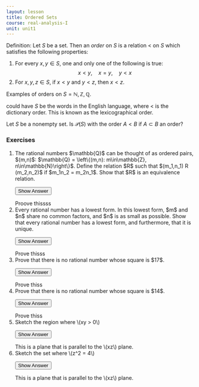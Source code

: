 ```yaml
---
layout: lesson
title: Ordered Sets
course: real-analysis-I
unit: unit1
---
```


Definition: Let $S$ be a set. Then an *order* on $S$ is a relation $<$ on $S$ which satisfies the following properties:
1. For every $x,y\in S$, one and only one of the following is true:
$$x < y, \quad x = y,\quad y < x$$
2. For $x,y,z\in S$, if $x < y$ and $y < z$, then $x < z$. 

Examples of orders on $S = \mathbb{N},\mathbb{Z}, \mathbb{Q}$. 

could have $S$ be the words in the English language, where $<$ is the dictionary order. This is known as the lexicographical order. 

Let $S$ be a nonempty set. Is $\mathcal{P}(S)$ with the order $A < B$ if $A\subset B$ an order? 



### Exercises
<ol> 
<li><div> The rational numbers $\mathbb{Q}$ can be thought of as ordered pairs, $(m,n)$: $\mathbb{Q} = \left\{(m,n): m\in\mathbb{Z}, n\in\mathbb{N}\right\}$. Define the relation $R$ such that $(m_1,n_1) R (m_2,n_2)$ if $m_1n_2 = m_2n_1$. Show that $R$ is an equivalence relation. </div>

<button onclick="myFunction('answer1')" class="answerButton">Show Answer</button>
<div  id="answer1" class="answer">
Proove thissss
</div> </li>

<li> <div>  Every rational number has a lowest form. In this lowest form, $m$ and $n$ share no common factors, and $n$ is as small as possible. Show that every rational number has a lowest form, and furthermore, that it is unique. </div>

<button onclick="myFunction('answer2')" class="answerButton">Show Answer</button>
<div  id="answer2" class="answer">
Prove thisss
</div> </li>

<li> <div> Prove that there is no rational number whose square is $17$. </div>

<button onclick="myFunction('answer3')" class="answerButton">Show Answer</button>
<div  id="answer3" class="answer">
Prove thiss
</div> </li>

<li> <div> Prove that there is no rational number whose square is $14$. </div>

<button onclick="myFunction('answer4')" class="answerButton">Show Answer</button>
<div  id="answer4" class="answer">
Prove thiss
</div> </li>

<li> <div> Sketch the region where \(xy > 0\) </div>

<button onclick="myFunction('answer5')" class="answerButton">Show Answer</button>
<div  id="answer5" class="answer">
This is a plane that is parallel to the \(xz\) plane. 
</div> </li>
<li> <div> Sketch the set where \(z^2 = 4\) </div>

<button onclick="myFunction('answer6')" class="answerButton">Show Answer</button>
<div  id="answer6" class="answer">
This is a plane that is parallel to the \(xz\) plane. 
</div> </li>
</ol>
